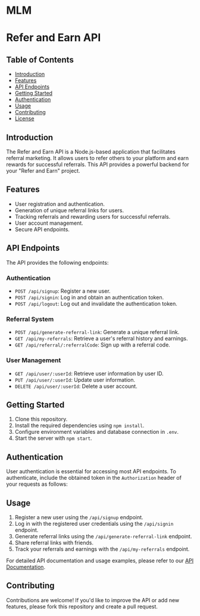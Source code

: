 # MLM
# Refer and Earn API

## Table of Contents

- [Introduction](#introduction)
- [Features](#features)
- [API Endpoints](#api-endpoints)
- [Getting Started](#getting-started)
- [Authentication](#authentication)
- [Usage](#usage)
- [Contributing](#contributing)
- [License](#license)

## Introduction

The Refer and Earn API is a Node.js-based application that facilitates referral marketing. It allows users to refer others to your platform and earn rewards for successful referrals. This API provides a powerful backend for your "Refer and Earn" project.

## Features

- User registration and authentication.
- Generation of unique referral links for users.
- Tracking referrals and rewarding users for successful referrals.
- User account management.
- Secure API endpoints.

## API Endpoints

The API provides the following endpoints:

### Authentication

- `POST /api/signup`: Register a new user.
- `POST /api/signin`: Log in and obtain an authentication token.
- `POST /api/logout`: Log out and invalidate the authentication token.

### Referral System

- `POST /api/generate-referral-link`: Generate a unique referral link.
- `GET /api/my-referrals`: Retrieve a user's referral history and earnings.
- `GET /api/referral/:referralCode`: Sign up with a referral code.

### User Management

- `GET /api/user/:userId`: Retrieve user information by user ID.
- `PUT /api/user/:userId`: Update user information.
- `DELETE /api/user/:userId`: Delete a user account.

## Getting Started

1. Clone this repository.
2. Install the required dependencies using `npm install`.
3. Configure environment variables and database connection in `.env`.
4. Start the server with `npm start`.

## Authentication

User authentication is essential for accessing most API endpoints. To authenticate, include the obtained token in the `Authorization` header of your requests as follows:


## Usage

1. Register a new user using the `/api/signup` endpoint.
2. Log in with the registered user credentials using the `/api/signin` endpoint.
3. Generate referral links using the `/api/generate-referral-link` endpoint.
4. Share referral links with friends.
5. Track your referrals and earnings with the `/api/my-referrals` endpoint.

For detailed API documentation and usage examples, please refer to our [API Documentation](API_DOCUMENTATION.md).

## Contributing

Contributions are welcome! If you'd like to improve the API or add new features, please fork this repository and create a pull request.



